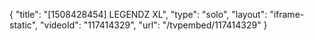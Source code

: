 {
    "title": "[1508428454] LEGENDZ XL",
    "type": "solo",
    "layout": "iframe-static",
    "videoId": "117414329",
    "url": "\/tvpembed\/117414329"
}